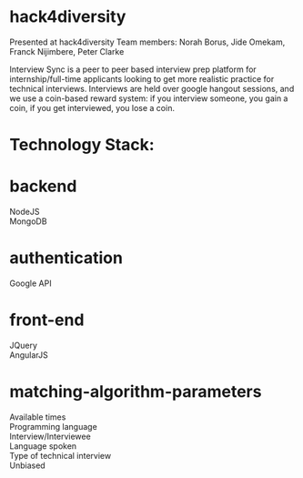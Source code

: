 # hack4diversity
Presented at hack4diversity
Team members: Norah Borus, Jide Omekam, Franck Nijimbere, Peter Clarke

Interview Sync is a peer to peer based interview prep platform for internship/full-time applicants looking to get more realistic practice for technical interviews. Interviews are held over google hangout sessions, and we use a coin-based reward system: if you interview someone, you gain a coin, if you get interviewed, you lose a coin.

# Technology Stack:<br />
# backend
NodeJS<br />
MongoDB<br />

# authentication
Google API

# front-end
JQuery <br />
AngularJS <br />

# matching-algorithm-parameters
Available times <br />
Programming language <br />
Interview/Interviewee <br />
Language spoken <br />
Type of technical interview <br />
Unbiased <br />






